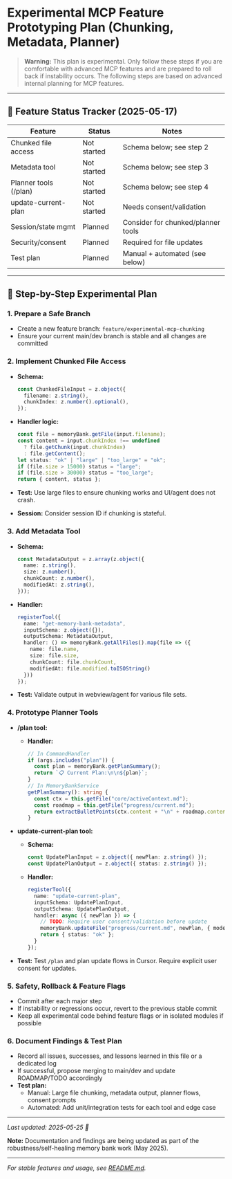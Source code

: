 # Experimental MCP Feature Prototyping Plan (Chunking, Metadata, Planner)

> **Warning:** This plan is experimental. Only follow these steps if you are comfortable with advanced MCP features and are prepared to roll back if instability occurs. The following steps are based on advanced internal planning for MCP features.

---

## 🚦 Feature Status Tracker (2025-05-17)

| Feature               | Status      | Notes                              |
| --------------------- | ----------- | ---------------------------------- |
| Chunked file access   | Not started | Schema below; see step 2           |
| Metadata tool         | Not started | Schema below; see step 3           |
| Planner tools (/plan) | Not started | Schema below; see step 4           |
| update-current-plan   | Not started | Needs consent/validation           |
| Session/state mgmt    | Planned     | Consider for chunked/planner tools |
| Security/consent      | Planned     | Required for file updates          |
| Test plan             | Planned     | Manual + automated (see below)     |

---

## 🦾 Step-by-Step Experimental Plan

### 1. Prepare a Safe Branch

- Create a new feature branch: `feature/experimental-mcp-chunking`
- Ensure your current main/dev branch is stable and all changes are committed

### 2. Implement Chunked File Access

- **Schema:**

  ```ts
  const ChunkedFileInput = z.object({
    filename: z.string(),
    chunkIndex: z.number().optional(),
  });
  ```

- **Handler logic:**

  ```ts
  const file = memoryBank.getFile(input.filename);
  const content = input.chunkIndex !== undefined
    ? file.getChunk(input.chunkIndex)
    : file.getContent();
  let status: "ok" | "large" | "too_large" = "ok";
  if (file.size > 15000) status = "large";
  if (file.size > 30000) status = "too_large";
  return { content, status };
  ```

- **Test:** Use large files to ensure chunking works and UI/agent does not crash.
- **Session:** Consider session ID if chunking is stateful.

### 3. Add Metadata Tool

- **Schema:**

  ```ts
  const MetadataOutput = z.array(z.object({
    name: z.string(),
    size: z.number(),
    chunkCount: z.number(),
    modifiedAt: z.string(),
  }));
  ```

- **Handler:**

  ```ts
  registerTool({
    name: "get-memory-bank-metadata",
    inputSchema: z.object({}),
    outputSchema: MetadataOutput,
    handler: () => memoryBank.getAllFiles().map(file => ({
      name: file.name,
      size: file.size,
      chunkCount: file.chunkCount,
      modifiedAt: file.modified.toISOString()
    }))
  });
  ```

- **Test:** Validate output in webview/agent for various file sets.

### 4. Prototype Planner Tools

- **/plan tool:**
  - **Handler:**

    ```ts
    // In CommandHandler
    if (args.includes("plan")) {
      const plan = memoryBank.getPlanSummary();
      return `📋 Current Plan:\n\n${plan}`;
    }
    // In MemoryBankService
    getPlanSummary(): string {
      const ctx = this.getFile("core/activeContext.md");
      const roadmap = this.getFile("progress/current.md");
      return extractBulletPoints(ctx.content + "\n" + roadmap.content);
    }
    ```

- **update-current-plan tool:**
  - **Schema:**

    ```ts
    const UpdatePlanInput = z.object({ newPlan: z.string() });
    const UpdatePlanOutput = z.object({ status: z.string() });
    ```

  - **Handler:**

    ```ts
    registerTool({
      name: "update-current-plan",
      inputSchema: UpdatePlanInput,
      outputSchema: UpdatePlanOutput,
      handler: async ({ newPlan }) => {
        // TODO: Require user consent/validation before update
        memoryBank.updateFile("progress/current.md", newPlan, { mode: "replace" });
        return { status: "ok" };
      }
    });
    ```

- **Test:** Test `/plan` and plan update flows in Cursor. Require explicit user consent for updates.

### 5. Safety, Rollback & Feature Flags

- Commit after each major step
- If instability or regressions occur, revert to the previous stable commit
- Keep all experimental code behind feature flags or in isolated modules if possible

### 6. Document Findings & Test Plan

- Record all issues, successes, and lessons learned in this file or a dedicated log
- If successful, propose merging to main/dev and update ROADMAP/TODO accordingly
- **Test plan:**
  - Manual: Large file chunking, metadata output, planner flows, consent prompts
  - Automated: Add unit/integration tests for each tool and edge case

---

_Last updated: 2025-05-25 🐹_

**Note:** Documentation and findings are being updated as part of the robustness/self-healing memory bank work (May 2025).

---

_For stable features and usage, see [README.md](../guides/README.md)._
